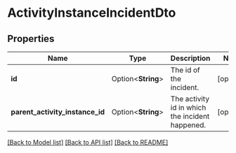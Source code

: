# ActivityInstanceIncidentDto

## Properties

Name | Type | Description | Notes
------------ | ------------- | ------------- | -------------
**id** | Option<**String**> | The id of the incident. | [optional]
**parent_activity_instance_id** | Option<**String**> | The activity id in which the incident happened. | [optional]

[[Back to Model list]](../README.md#documentation-for-models) [[Back to API list]](../README.md#documentation-for-api-endpoints) [[Back to README]](../README.md)


